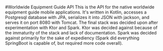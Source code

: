 #Worldwide Equipment Guide API
This is the API for the native worldwide equipment guide mobile applications.  It's written in Kotlin, accesses a Postgresql database with JPA, serializes it into JSON with jackson, and serves it on port 8080 with Tomcat.  The final stack was decided upon after experimentation with Ktor and Spark.  Ktor was decided against because of the immaturity of the stack and lack of documentation.  Spark was decided against primarily for the sake of expediency (Spark did everything SpringBoot is capable of, but required more code overall).   
